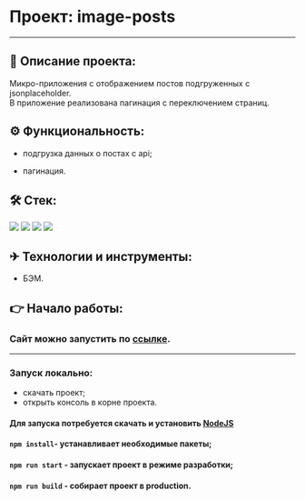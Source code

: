 # Проект: image-posts
----

## 📖 Описание проекта:
Микро-приложения с отображением постов подгруженных с jsonplaceholder.<br>
В приложение реализована пагинация с переключением страниц.<br>

## ⚙ Функциональность:
* подгрузка данных о постах с api;
+ пагинация.

## 🛠 Стек:
<p>
  <img src="https://img.shields.io/badge/Mobx-gray?style=for-the-badge&logo=Mobx&logoColor=/">
  <img src="https://img.shields.io/badge/JavaScript-gray?style=for-the-badge&logo=JavaScript&logoColor=/">
  <img src="https://img.shields.io/badge/Scss-gray?style=for-the-badge&logo=Sass&logoColor=/">
  <img src="https://img.shields.io/badge/Html-gray?style=for-the-badge&logo=HTML5&logoColor=red/">
</p>

## ✈ Технологии и инструменты:

* БЭМ.

## 👉 Начало работы:

### Сайт можно запустить по [ссылке](https://skoroxodtwo.github.io/image-posts-mobx/).

----
### Запуск локально:

- скачать проект;
- открыть консоль в корне проекта.

#### Для запуска потребуется скачать и установить [NodeJS](https://nodejs.org/en/)

#### `npm install`- устанавливает необходимые пакеты;<br/>
#### `npm run start` - запускает проект в режиме разработки;<br/>
#### `npm run build` - собирает проект в production.<br/>
